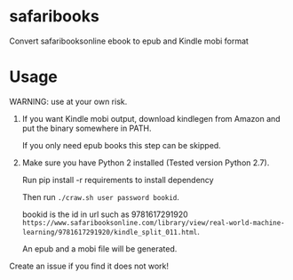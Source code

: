 # safaribooks
Convert safaribooksonline ebook to epub and Kindle mobi format

# Usage
WARNING: use at your own risk.

1. If you want Kindle mobi output, download kindlegen from Amazon and put the binary somewhere in PATH.
    
   If you only need epub books this step can be skipped.

2. Make sure you have Python 2 installed (Tested version Python 2.7).

   Run pip install -r requirements to install dependency
   
   Then run `./craw.sh user password bookid`.
   
   bookid is the id in url such as 9781617291920 `https://www.safaribooksonline.com/library/view/real-world-machine-learning/9781617291920/kindle_split_011.html`.
   
   An epub and a mobi file will be generated.
   
Create an issue if you find it does not work!

